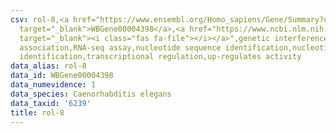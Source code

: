 ```yaml
---
csv: rol-8,<a href="https://www.ensembl.org/Homo_sapiens/Gene/Summary?db=core;g=WBGene00004398"
  target="_blank">WBGene00004398</a>,<a href="https://www.ncbi.nlm.nih.gov/pubmed/27496166"
  target="_blank"><i class="fas fa-file"></i></a>",genetic interference,functional
  association,RNA-seq assay,nucleotide sequence identification,nucleotide sequence
  identification,transcriptional regulation,up-regulates activity
data_alias: rol-8
data_id: WBGene00004398
data_numevidence: 1
data_species: Caenorhabditis elegans
data_taxid: '6239'
title: rol-8
---
```

